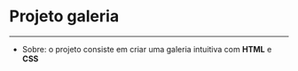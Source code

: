 # Projeto galeria
***

* Sobre:
o projeto consiste em criar uma galeria intuitiva com **HTML** e **CSS**


